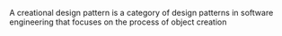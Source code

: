 A creational design pattern is a category of design patterns in software engineering that focuses on the process of object creation